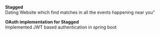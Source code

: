 
**Stagged** <br>
Dating Website which find matches in all the events happening near you"

**OAuth implementation for Stagged** <br>
Implemented JWT based authentication in spring boot 


